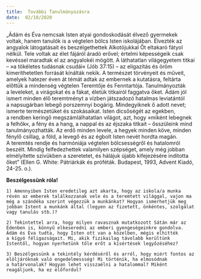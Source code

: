 ```yaml
---
title:  További Tanulmányozásra
date:  02/10/2020
---
```


„Ádám és Éva nemcsak Isten atyai gondoskodását élvező gyermekek voltak, hanem tanulók is a végtelen bölcs Isten iskolájában. Élvezték az angyalok látogatásait és beszélgethettek Alkotójukkal Őt eltakaró fátyol nélkül. Tele voltak az élet fájáról áradó erővel; értelmi képességeik csak kevéssel maradtak el az angyalokéi mögött. A láthatatlan világegyetem titkai – »a tökéletes tudásnak csudái« (Jób 37:15) – az eligazítás és öröm kimeríthetetlen forrását kínálták nekik. A természet törvényeit és műveit, amelyek hatezer éven át témát adtak az embernek a kutatásra, feltárta előttük a mindenség végtelen Teremtője és Fenntartója. Tanulmányozták a leveleket, a virágokat és a fákat, életük titkairól faggatva őket. Ádám jól ismert minden élő teremtményt a vízben játszadozó hatalmas leviatántól a napsugárban lebegő porszemnyi bogárig. Mindegyiknek ő adott nevet; ismerte természetüket és szokásaikat. Isten dicsőségét az egekben, a rendben keringő megszámlálhatatlan világot, azt, hogy »miként lebegnek a felhők«, a fény és a hang, a nappal és az éjszaka titkait – ősszüleink mind tanulmányozhatták. Az erdő minden levele, a hegyek minden köve, minden fénylő csillag, a föld, a levegő és az égbolt Isten nevét hordta magán. A teremtés rendje és harmóniája végtelen bölcsességről és hatalomról beszélt. Mindig felfedezhettek valamilyen szépséget, amely még jobban elmélyítette szívükben a szeretetet, és hálájuk újabb kifejezésére indította őket” (Ellen G. White: Pátriárkák és próféták. Budapest, 1993, Advent Kiadó, 24-25. o.).

**Beszélgessünk róla!**

`1) Amennyiben Isten eredetileg azt akarta, hogy az iskola/a munka révén az emberek találkozzanak vele és a teremtett világgal, vajon ma még a szándéka szerint végezzük a munkánkat? Hogyan ismerhetjük meg jobban Istent a munkánk által (legyen az fizetett, önkéntes, szolgálat vagy tanulás stb.)?`

`2) Tekintettel arra, hogy milyen ravasznak mutatkozott Sátán már az Édenben is, könnyű elkeseredni az emberi gyengeségeinkre gondolva. Ádám és Éva tudta, hogy Isten ott van a közelben, mégis elhitték a kígyó féligazságait. Mi, akik fizikailag távolabb kerültünk Istentől, hogyan nyerhetünk tőle erőt a kísértések legyőzéséhez?`

`3) Beszélgessünk a tekintély kérdéséről és arról, hogy miért fontos az elöljáróknak való engedelmessség! Mi történik, ha elmosódnak a határvonalak? Hogyan lehet visszaélni a hatalommal? Miként reagáljunk, ha ez előfordul?`
